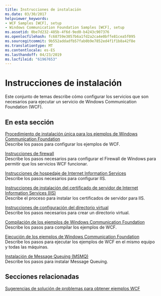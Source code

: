 ```yaml
---
title: Instrucciones de instalación
ms.date: 03/30/2017
helpviewer_keywords:
- WCF Samples [WCF], setup
- Windows Communication Foundation Samples [WCF], setup
ms.assetid: 0be7d232-485b-4f6d-9ed0-b4243c907376
ms.openlocfilehash: fc68759e3057b6a1fd2a2ca4e0bffe81cea5f095
ms.sourcegitcommit: 9b552addadfb57fab0b9e7852ed4f1f1b8a42f8e
ms.translationtype: MT
ms.contentlocale: es-ES
ms.lasthandoff: 04/23/2019
ms.locfileid: "61967653"
---
```

# <a name="set-up-instructions"></a>Instrucciones de instalación
Este conjunto de temas describe cómo configurar los servicios que son necesarios para ejecutar un servicio de Windows Communication Foundation (WCF).  
  
## <a name="in-this-section"></a>En esta sección  
 [Procedimiento de instalación única para los ejemplos de Windows Communication Foundation](../../../../docs/framework/wcf/samples/one-time-setup-procedure-for-the-wcf-samples.md)  
 Describe los pasos para configurar los ejemplos de WCF.  
  
 [Instrucciones de firewall](../../../../docs/framework/wcf/samples/firewall-instructions.md)  
 Describe los pasos necesarios para configurar el Firewall de Windows para permitir que los servicios WCF funcionar.  
  
 [Instrucciones de hospedaje de Internet Information Services](../../../../docs/framework/wcf/samples/internet-information-service-hosting-instructions.md)  
 Describe los pasos necesarios para configurar IIS.  
  
 [Instrucciones de instalación del certificado de servidor de Internet Information Services (IIS)](../../../../docs/framework/wcf/samples/iis-server-certificate-installation-instructions.md)  
 Describe el proceso para instalar los certificados de servidor para IIS.  
  
 [Instrucciones de configuración del directorio virtual](../../../../docs/framework/wcf/samples/virtual-directory-setup-instructions.md)  
 Describe los pasos necesarios para crear un directorio virtual.  
  
 [Compilación de los ejemplos de Windows Communication Foundation](../../../../docs/framework/wcf/samples/building-the-samples.md)  
 Describe los pasos para compilar los ejemplos de WCF.  
  
 [Ejecución de los ejemplos de Windows Communication Foundation](../../../../docs/framework/wcf/samples/running-the-samples.md)  
 Describe los pasos para ejecutar los ejemplos de WCF en el mismo equipo y todas las máquinas.  
  
 [Instalación de Message Queuing (MSMQ)](../../../../docs/framework/wcf/samples/installing-message-queuing-msmq.md)  
 Describe los pasos para instalar Message Queuing.  
  
## <a name="related-sections"></a>Secciones relacionadas  
 [Sugerencias de solución de problemas para obtener ejemplos WCF](https://docs.microsoft.com/previous-versions/dotnet/netframework-3.5/ms751511(v=vs.90))
